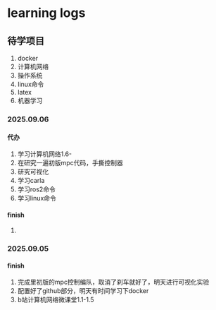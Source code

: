 # learning logs

## 待学项目
1. docker
2. 计算机网络
3. 操作系统
4. linux命令
5. latex
6. 机器学习
### 2025.09.06
#### 代办
1. 学习计算机网络1.6-
2. 在研究一遍初版mpc代码，手撕控制器
3. 研究可视化
4. 学习carla
5. 学习ros2命令
6. 学习linux命令
#### finish
1. 

### 2025.09.05
#### finish
1. 完成里初版的mpc控制编队，取消了刹车就好了，明天进行可视化实验
2. 配置好了github部分，明天有时间学习下docker
3. b站计算机网络微课堂1.1-1.5
<!--stackedit_data:
eyJoaXN0b3J5IjpbMTAxMTA0MDg2MiwtOTkyNjMyODg5XX0=
-->